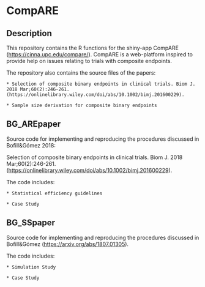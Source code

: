 # CompARE  

## Description

This repository contains the R functions for the shiny-app CompARE (https://cinna.upc.edu/compare/). CompARE is a web-platform inspired to provide help on issues relating to trials with composite endpoints.

The repository also contains the source files of the papers:

	* Selection of composite binary endpoints in clinical trials. Biom J. 2018 Mar;60(2):246-261. (https://onlinelibrary.wiley.com/doi/abs/10.1002/bimj.201600229).
	
	* Sample size derivation for composite binary endpoints

## BG_AREpaper
Source  code  for implementing and reproducing  the procedures discussed in Bofill&Gómez 2018:

Selection of composite binary endpoints in clinical trials.
Biom J. 2018 Mar;60(2):246-261.  
(https://onlinelibrary.wiley.com/doi/abs/10.1002/bimj.201600229).

The code includes:

	* Statistical efficiency guidelines

	* Case Study
	

## BG_SSpaper
Source  code  for implementing and reproducing  the procedures discussed in Bofill&Gómez (https://arxiv.org/abs/1807.01305).

The code includes:

	* Simulation Study
	
	* Case Study